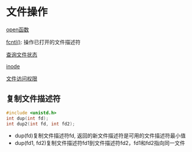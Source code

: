 # 文件操作

[open函数](Linux_file_API_fd_open.md)


[fcntl()](Linux_fd_API_fcntl().md): 操作已打开的文件描述符

[查询文件状态](Linux_file_API_stat.md)

[inode](Linux_file_inode.md)

[文件访问权限](Linux_file_type_and_mode.md)



## 复制文件描述符

```c
#include <unistd.h>
int dup(int fd);
int dup2(int fd, int fd2);
```

- dup(fd)复制文件描述符fd, 返回的新文件描述符是可用的文件描述符最小值
- dup(fd1, fd2)复制文件描述符fd1到文件描述符fd2，fd1和fd2指向同一文件